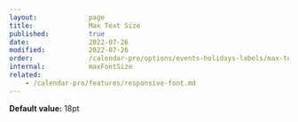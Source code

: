 ```yaml
---
layout:             page
title:              Max Text Size
published:          true
date:               2022-07-26
modified:           2022-07-26
order:              /calendar-pro/options/events-holidays-labels/max-text-size
internal:           maxFontSize
related:
    - /calendar-pro/features/responsive-font.md
---
```

**Default value:** 18pt
